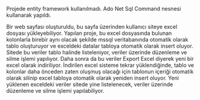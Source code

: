 Projede entity framework kullanılmadı.
Ado Net Sql Command nesnesi kullanarak yapıldı.

Bir web sayfası oluşturuldu, bu sayfa üzerinden kullanıcı siteye excel dosyası yükleyebiliyor.
Yapılan proje, bu excel dosyasında bulunan kolonlarla birebir aynı olacak şekilde mssql veritabanında otomatik olarak tablo
 oluşturuyor ve exceldeki datalar tabloya otomatik olarak insert oluyor.
Sitede bu veriler tablo halinde listeleniyor, veriler üzerinde düzenleme ve silme işlemi yapılıyor.
Daha sonra da bu veriler Export Excel diyerek yeni bir excel olarak indiriliyor.
İndirilen excel sisteme tekrar yüklendiğinde, tablo ve kolonlar daha önceden zaten oluşmuş olacağı için tablonun içeriği otomatik olarak 
silinip excel tabloya otomatik olarak yeniden insert oluyor.
Yeni yüklenen exceldeki veriler sitede yine listelenecek, veriler üzerinde düzenleme ve silme işlemi yapılabiliyor.
